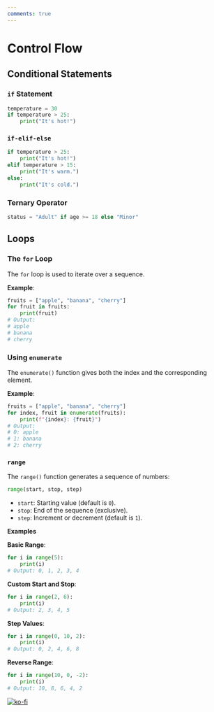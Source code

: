 ```yaml
---
comments: true
---
```


# Control Flow

## Conditional Statements
### `if` Statement

```python
temperature = 30
if temperature > 25:
    print("It's hot!")
```

### `if-elif-else`
```python
if temperature > 25:
    print("It's hot!")
elif temperature > 15:
    print("It's warm.")
else:
    print("It's cold.")
```

### Ternary Operator
```python
status = "Adult" if age >= 18 else "Minor"
```

## Loops

### The `for` Loop
The `for` loop is used to iterate over a sequence.

**Example**:
```python
fruits = ["apple", "banana", "cherry"]
for fruit in fruits:
    print(fruit)
# Output:
# apple
# banana
# cherry
```

### Using `enumerate`
The `enumerate()` function gives both the index and the corresponding element.

**Example**:
```python
fruits = ["apple", "banana", "cherry"]
for index, fruit in enumerate(fruits):
    print(f"{index}: {fruit}")
# Output:
# 0: apple
# 1: banana
# 2: cherry
```

### `range`
The `range()` function generates a sequence of numbers:

```python
range(start, stop, step)
```
- `start`: Starting value (default is `0`).
- `stop`: End of the sequence (exclusive).
- `step`: Increment or decrement (default is `1`).

**Examples**

**Basic Range**:
```python
for i in range(5):
    print(i)
# Output: 0, 1, 2, 3, 4
```

**Custom Start and Stop**:
```python
for i in range(2, 6):
    print(i)
# Output: 2, 3, 4, 5
```

**Step Values**:
```python
for i in range(0, 10, 2):
    print(i)
# Output: 0, 2, 4, 6, 8
```

**Reverse Range**:
```python
for i in range(10, 0, -2):
    print(i)
# Output: 10, 8, 6, 4, 2
```

[![ko-fi](https://ko-fi.com/img/githubbutton_sm.svg)](https://ko-fi.com/T6T416OJAV)
